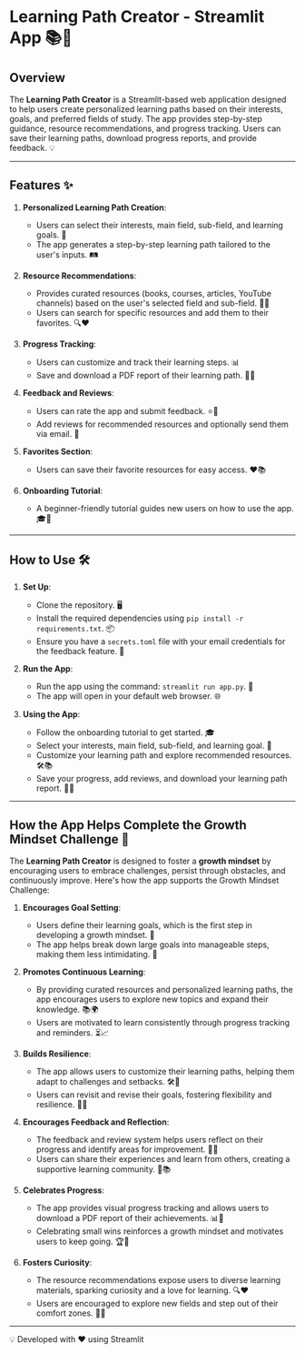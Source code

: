 # Learning Path Creator - Streamlit App 📚🚀

## Overview
The **Learning Path Creator** is a Streamlit-based web application designed to help users create personalized learning paths based on their interests, goals, and preferred fields of study. The app provides step-by-step guidance, resource recommendations, and progress tracking. Users can save their learning paths, download progress reports, and provide feedback. 💡

---

## Features ✨
1. **Personalized Learning Path Creation**:
   - Users can select their interests, main field, sub-field, and learning goals. 🎯
   - The app generates a step-by-step learning path tailored to the user's inputs. 🛤️

2. **Resource Recommendations**:
   - Provides curated resources (books, courses, articles, YouTube channels) based on the user's selected field and sub-field. 📖🎥
   - Users can search for specific resources and add them to their favorites. 🔍❤️

3. **Progress Tracking**:
   - Users can customize and track their learning steps. 📊
   - Save and download a PDF report of their learning path. 📄💾

4. **Feedback and Reviews**:
   - Users can rate the app and submit feedback. ⭐💬
   - Add reviews for recommended resources and optionally send them via email. 📧

5. **Favorites Section**:
   - Users can save their favorite resources for easy access. ❤️📚

6. **Onboarding Tutorial**:
   - A beginner-friendly tutorial guides new users on how to use the app. 🎓👋

---

## How to Use 🛠️
1. **Set Up**:
   - Clone the repository. 🖥️
   - Install the required dependencies using `pip install -r requirements.txt`. 📦
   - Ensure you have a `secrets.toml` file with your email credentials for the feedback feature. 🔐

2. **Run the App**:
   - Run the app using the command: `streamlit run app.py`. 🚀
   - The app will open in your default web browser. 🌐

3. **Using the App**:
   - Follow the onboarding tutorial to get started. 🎓
   - Select your interests, main field, sub-field, and learning goal. 🎯
   - Customize your learning path and explore recommended resources. 🛠️📚
   - Save your progress, add reviews, and download your learning path report. 💾📄

---

## How the App Helps Complete the Growth Mindset Challenge 🌱
The **Learning Path Creator** is designed to foster a **growth mindset** by encouraging users to embrace challenges, persist through obstacles, and continuously improve. Here's how the app supports the Growth Mindset Challenge:

1. **Encourages Goal Setting**:
   - Users define their learning goals, which is the first step in developing a growth mindset. 🎯
   - The app helps break down large goals into manageable steps, making them less intimidating. 🧩

2. **Promotes Continuous Learning**:
   - By providing curated resources and personalized learning paths, the app encourages users to explore new topics and expand their knowledge. 📚🌍
   - Users are motivated to learn consistently through progress tracking and reminders. ⏳📈

3. **Builds Resilience**:
   - The app allows users to customize their learning paths, helping them adapt to challenges and setbacks. 🛠️💪
   - Users can revisit and revise their goals, fostering flexibility and resilience. 🔄🧠

4. **Encourages Feedback and Reflection**:
   - The feedback and review system helps users reflect on their progress and identify areas for improvement. 💬📝
   - Users can share their experiences and learn from others, creating a supportive learning community. 🤝📚

5. **Celebrates Progress**:
   - The app provides visual progress tracking and allows users to download a PDF report of their achievements. 📊🎉
   - Celebrating small wins reinforces a growth mindset and motivates users to keep going. 🏆🚀

6. **Fosters Curiosity**:
   - The resource recommendations expose users to diverse learning materials, sparking curiosity and a love for learning. 🔍❤️
   - Users are encouraged to explore new fields and step out of their comfort zones. 🌟🧠

---

💡 Developed with ❤️ using Streamlit

